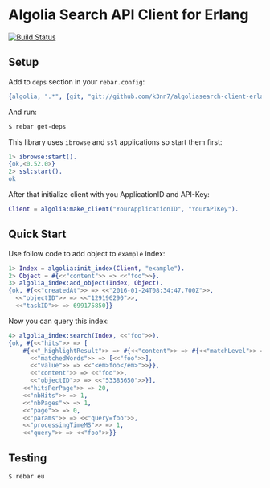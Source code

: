 # Algolia Search API Client for Erlang

[![Build Status](https://travis-ci.org/k3nn7/algoliasearch-client-erlang.svg)](https://travis-ci.org/k3nn7/algoliasearch-client-erlang)

Setup
-----

Add to `deps` section in your `rebar.config`:
```erlang
{algolia, ".*", {git, "git://github.com/k3nn7/algoliasearch-client-erlang.git", {tag, "0.1.0"}}}
```

And run:
```bash
$ rebar get-deps
```

This library uses `ibrowse` and `ssl` applications so start them first:
```erlang
1> ibrowse:start().
{ok,<0.52.0>}
2> ssl:start().
ok
```

After that initialize client with you ApplicationID and API-Key:

```erlang
Client = algolia:make_client("YourApplicationID", "YourAPIKey").
```


Quick Start
-----------

Use follow code to add object to `example` index:

```erlang
1> Index = algolia:init_index(Client, "example").
2> Object = #{<<"content">> => <<"foo">>}.
3> algolia_index:add_object(Index, Object).
{ok, #{<<"createdAt">> => <<"2016-01-24T08:34:47.700Z">>,
  <<"objectID">> => <<"129196290">>,
  <<"taskID">> => 699175850}}

```

Now you can query this index:

```erlang
4> algolia_index:search(Index, <<"foo">>).
{ok, #{<<"hits">> => [
    #{<<"_highlightResult">> => #{<<"content">> => #{<<"matchLevel">> => <<"full">>,
      <<"matchedWords">> => [<<"foo">>],
      <<"value">> => <<"<em>foo</em>">>}},
      <<"content">> => <<"foo">>,
      <<"objectID">> => <<"53383650">>}],
    <<"hitsPerPage">> => 20,
    <<"nbHits">> => 1,
    <<"nbPages">> => 1,
    <<"page">> => 0,
    <<"params">> => <<"query=foo">>,
    <<"processingTimeMS">> => 1,
    <<"query">> => <<"foo">>}}
```

Testing
-------
```bash
$ rebar eu
```
